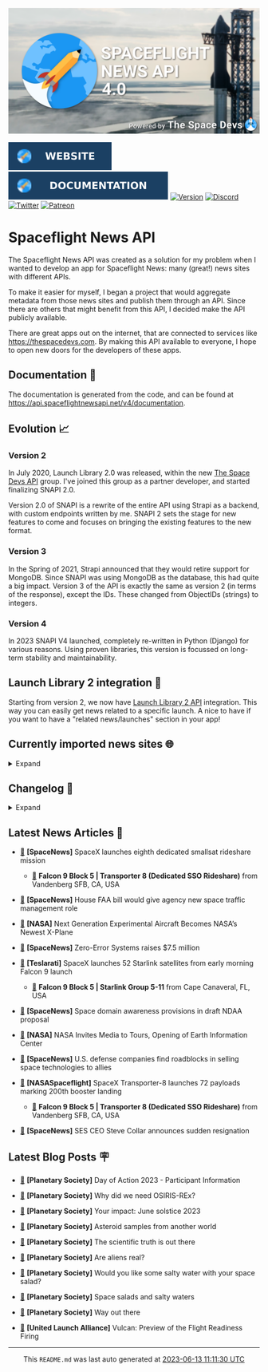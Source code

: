 ![Cover](https://raw.githubusercontent.com/TheSpaceDevs/spaceflightnewsapi/main/.github/profile/assets/snapi_poster.png)

[![Website](https://raw.githubusercontent.com/TheSpaceDevs/spaceflightnewsapi/main/.github/profile/assets/badge_snapi_website.svg)](https://spaceflightnewsapi.net/)
[![Documentation](https://raw.githubusercontent.com/TheSpaceDevs/spaceflightnewsapi/main/.github/profile/assets/badge_snapi_doc.svg)](https://api.spaceflightnewsapi.net/v4/docs)
[![Version](https://img.shields.io/github/v/release/TheSpaceDevs/spaceflightnewsapi?style=for-the-badge)](https://github.com/TheSpaceDevs/spaceflightnewsapi/releases/tag/v4.0.2)
[![Discord](https://img.shields.io/badge/Discord-%237289DA.svg?style=for-the-badge&logo=discord&logoColor=white)](https://discord.gg/p7ntkNA)
[![Twitter](https://img.shields.io/badge/Twitter-%231DA1F2.svg?style=for-the-badge&logo=Twitter&logoColor=white)](https://twitter.com/the_snapi)
[![Patreon](https://img.shields.io/badge/Patreon-F96854?style=for-the-badge&logo=patreon&logoColor=white)](https://www.patreon.com/TheSpaceDevs)

# Spaceflight News API

The Spaceflight News API was created as a solution for my problem when I wanted to develop an app for Spaceflight News: many (great!) news sites with different APIs.

To make it easier for myself, I began a project that would aggregate metadata from those news sites and publish them through an API. Since there are others that might benefit from this API, I decided make the API publicly available.

There are great apps out on the internet, that are connected to services like <https://thespacedevs.com>. By making this API available to everyone, I hope to open new doors for the developers of these apps.

## Documentation 📖

The documentation is generated from the code, and can be found at <https://api.spaceflightnewsapi.net/v4/documentation>.

## Evolution 📈

### Version 2

In July 2020, Launch Library 2.0 was released, within the new <a href="https://thespacedevs.com">The Space Devs API</a> group. I've joined this group as a partner developer, and started finalizing SNAPI 2.0.

Version 2.0 of SNAPI is a rewrite of the entire API using Strapi as a backend, with custom endpoints written by me.
SNAPI 2 sets the stage for new features to come and focuses on bringing the existing features to the new format.

### Version 3

In the Spring of 2021, Strapi announced that they would retire support for MongoDB. Since SNAPI was using MongoDB as the database, this had quite a big impact.
Version 3 of the API is exactly the same as version 2 (in terms of the response), except the IDs. These changed from ObjectIDs (strings) to integers.

### Version 4
In 2023 SNAPI V4 launched, completely re-written in Python (Django) for various reasons.
Using proven libraries, this version is focussed on long-term stability and maintainability.

## Launch Library 2 integration 🚀

Starting from version 2, we now have <a href="https://thespacedevs.com/llapi">Launch Library 2 API</a> integration. This way you can easily get news related to a specific launch.
A nice to have if you want to have a "related news/launches" section in your app!

## Currently imported news sites 🌐

<details>
<summary>Expand</summary>

- AmericaSpace
- Arstechnica
- Blue Origin
- CNBC
- ESA
- ElonX
- Euronews
- European Spaceflight
- Jet Propulsion Laboratory
- NASA
- NASASpaceflight
- National Geographic
- National Space Society
- Phys
- Planetary Society
- Reuters
- Space.com
- SpaceFlight Insider
- SpaceNews
- SpaceX
- Spaceflight Now
- SyFy
- TechCrunch
- Teslarati
- The Drive
- The Japan Times
- The Launch Pad
- The National
- The New York Times
- The Space Devs
- The Space Review
- The Verge
- The Wall Street Journal
- United Launch Alliance
- Virgin Galactic


</details>

## Changelog 📝
<details>
<summary>Expand</summary>

# V4.0.0

- Rewritten in Python and Django.

# V3.4.0

- Package updates
- Sentry fixes

# V3.0.0

- Package updates

### V3.2.0

- Various Sentry issues fixed

### V3.1.0

- Strapi updates
- Sentry updates
- Admin interface updates

### V3.0.0

- Switch to use Postgres as database

### V2.3.0

- The lost "article per (LL2) event" endpoint is back
- Changed the G4L logo on the site
- Added Sentry again, via the new Strapi plugin
- Changed from amqplib to amqp-connection-manager
- Updated to Strapi 3.5.3

### v2.2.0

- Dependency updates
- Code cleanup
- Admin side of things

### v2.1.0

- Backend changes on how new content is processed
- Package updates

### v2.0.0

- Complete rewrite of the app, focusing on existing features

</details>



## Latest News Articles 📰
- <a href="https://spacenews.com/spacex-launches-eighth-dedicated-smallsat-rideshare-mission/" >🔗</a> **[SpaceNews]** SpaceX launches eighth dedicated smallsat rideshare mission


  - <a href="https://go4liftoff.com/launch/id/1e0c3a19-02a8-481b-9b7e-1392327c1826" >🚀</a> **Falcon 9 Block 5 | Transporter 8 (Dedicated SSO Rideshare)** from Vandenberg SFB, CA, USA



- <a href="https://spacenews.com/house-faa-bill-would-give-agency-new-space-traffic-management-role/" >🔗</a> **[SpaceNews]** House FAA bill would give agency new space traffic management role


- <a href="http://www.nasa.gov/press-release/next-generation-experimental-aircraft-becomes-nasa-s-newest-x-plane" >🔗</a> **[NASA]** Next Generation Experimental Aircraft Becomes NASA’s Newest X-Plane


- <a href="https://spacenews.com/zero-error-systems-raises-7-5-million/" >🔗</a> **[SpaceNews]** Zero-Error Systems raises $7.5 million


- <a href="https://www.teslarati.com/spacex-launches-52-starlink-satellites-from-early-morning-falcon-9-launch/" >🔗</a> **[Teslarati]** SpaceX launches 52 Starlink satellites from early morning Falcon 9 launch


  - <a href="https://go4liftoff.com/launch/id/5eba4955-6292-4a62-bc07-07443ff4baaa" >🚀</a> **Falcon 9 Block 5 | Starlink Group 5-11** from Cape Canaveral, FL, USA



- <a href="https://spacenews.com/space-domain-awareness-provisions-in-draft-ndaa-proposal/" >🔗</a> **[SpaceNews]** Space domain awareness provisions in draft NDAA proposal


- <a href="http://www.nasa.gov/press-release/nasa-invites-media-to-tours-opening-of-earth-information-center" >🔗</a> **[NASA]** NASA Invites Media to Tours, Opening of Earth Information Center


- <a href="https://spacenews.com/u-s-defense-companies-find-roadblocks-in-selling-space-technologies-to-allies/" >🔗</a> **[SpaceNews]** U.S. defense companies find roadblocks in selling space technologies to allies


- <a href="https://www.nasaspaceflight.com/2023/06/spacex-transporter-8/" >🔗</a> **[NASASpaceflight]** SpaceX Transporter-8 launches 72 payloads marking 200th booster landing


  - <a href="https://go4liftoff.com/launch/id/1e0c3a19-02a8-481b-9b7e-1392327c1826" >🚀</a> **Falcon 9 Block 5 | Transporter 8 (Dedicated SSO Rideshare)** from Vandenberg SFB, CA, USA



- <a href="https://spacenews.com/ses-ceo-steve-collar-announces-sudden-resignation/" >🔗</a> **[SpaceNews]** SES CEO Steve Collar announces sudden resignation




## Latest Blog Posts 🪧

- <a href="https://www.planetary.org/advocacy/day-of-action-2023-participant-information" >🔗</a> **[Planetary Society]** Day of Action 2023 - Participant Information


- <a href="https://www.planetary.org/articles/why-did-we-need-osiris-rex" >🔗</a> **[Planetary Society]** Why did we need OSIRIS-REx?


- <a href="https://www.planetary.org/articles/your-impact-june-solstice-2023" >🔗</a> **[Planetary Society]** Your impact: June solstice 2023


- <a href="https://www.planetary.org/articles/asteroid-samples-from-another-world" >🔗</a> **[Planetary Society]** Asteroid samples from another world


- <a href="https://www.planetary.org/the-downlink/the-scientific-truth-is-out-there" >🔗</a> **[Planetary Society]** The scientific truth is out there


- <a href="https://www.planetary.org/articles/are-aliens-real" >🔗</a> **[Planetary Society]** Are aliens real?


- <a href="https://www.planetary.org/the-downlink/would-you-like-some-salty-water-with-your-space-salad" >🔗</a> **[Planetary Society]** Would you like some salty water with your space salad?


- <a href="https://www.planetary.org/articles/step-grant-winners-2023" >🔗</a> **[Planetary Society]** Space salads and salty waters


- <a href="https://www.planetary.org/the-downlink/way-out-there" >🔗</a> **[Planetary Society]** Way out there


- <a href="https://blog.ulalaunch.com/blog/vulcan-preview-of-the-flight-readiness-firing" >🔗</a> **[United Launch Alliance]** Vulcan: Preview of the Flight Readiness Firing




<hr>
  <div align="center">
  This <code>README.md</code> was last auto generated at <a href="https://www.timeanddate.com/worldclock/fixedtime.html?iso=20230613T111130">2023-06-13 11:11:30 UTC</a>
  <br>
</div>